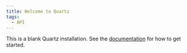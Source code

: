 ```yaml
---
title: Welcome to Quartz
tags:
  - API
---
```


This is a blank Quartz installation.
See the [documentation](https://quartz.jzhao.xyz) for how to get started.
